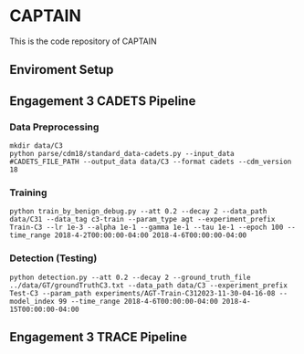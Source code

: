# CAPTAIN
This is the code repository of CAPTAIN

## Enviroment Setup

## Engagement 3 CADETS Pipeline

### Data Preprocessing

```
mkdir data/C3
python parse/cdm18/standard_data-cadets.py --input_data #CADETS_FILE_PATH --output_data data/C3 --format cadets --cdm_version 18
```

### Training
```
python train_by_benign_debug.py --att 0.2 --decay 2 --data_path data/C31 --data_tag c3-train --param_type agt --experiment_prefix Train-C3 --lr 1e-3 --alpha 1e-1 --gamma 1e-1 --tau 1e-1 --epoch 100 --time_range 2018-4-2T00:00:00-04:00 2018-4-6T00:00:00-04:00
```

### Detection (Testing)
```
python detection.py --att 0.2 --decay 2 --ground_truth_file ../data/GT/groundTruthC3.txt --data_path data/C3 --experiment_prefix Test-C3 --param_path experiments/AGT-Train-C312023-11-30-04-16-08 --model_index 99 --time_range 2018-4-6T00:00:00-04:00 2018-4-15T00:00:00-04:00
```

## Engagement 3 TRACE Pipeline


